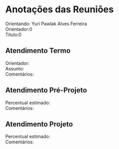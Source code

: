 # Anotações das Reuniões

Orientando: Yuri Pawlak Alves Ferreira  
Orientador:0  
Título:0

## Atendimento Termo

Orientador:  
Assunto:  
Comentários:  

## Atendimento Pré-Projeto

Percentual estimado:  
Comentários:  

## Atendimento Projeto

Percentual estimado:  
Comentários:  
